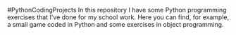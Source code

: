 #PythonCodingProjects
In this repository I have some Python programming exercises that I've done for my school work. 
Here you can find, for example, a small game coded in Python and some exercises in object programming.

